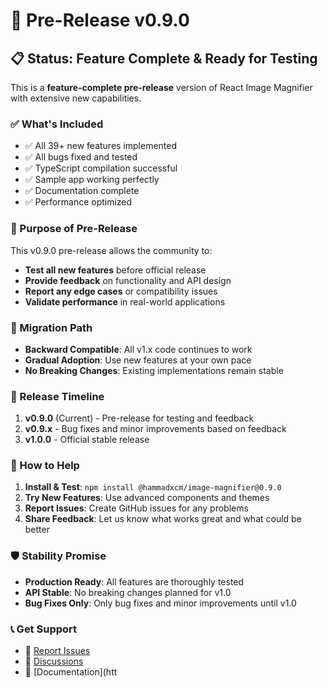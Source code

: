 # 🚀 Pre-Release v0.9.0

## 📋 Status: Feature Complete & Ready for Testing

This is a **feature-complete pre-release** version of React Image Magnifier with extensive new capabilities.

### ✅ What's Included
- ✅ All 39+ new features implemented
- ✅ All bugs fixed and tested
- ✅ TypeScript compilation successful
- ✅ Sample app working perfectly
- ✅ Documentation complete
- ✅ Performance optimized

### 🎯 Purpose of Pre-Release
This v0.9.0 pre-release allows the community to:
- **Test all new features** before official release
- **Provide feedback** on functionality and API design
- **Report any edge cases** or compatibility issues
- **Validate performance** in real-world applications

### 🔄 Migration Path
- **Backward Compatible**: All v1.x code continues to work
- **Gradual Adoption**: Use new features at your own pace
- **No Breaking Changes**: Existing implementations remain stable

### 📅 Release Timeline
1. **v0.9.0** (Current) - Pre-release for testing and feedback
2. **v0.9.x** - Bug fixes and minor improvements based on feedback
3. **v1.0.0** - Official stable release

### 🤝 How to Help
1. **Install & Test**: `npm install @hammadxcm/image-magnifier@0.9.0`
2. **Try New Features**: Use advanced components and themes
3. **Report Issues**: Create GitHub issues for any problems
4. **Share Feedback**: Let us know what works great and what could be better

### 🛡️ Stability Promise
- **Production Ready**: All features are thoroughly tested
- **API Stable**: No breaking changes planned for v1.0
- **Bug Fixes Only**: Only bug fixes and minor improvements until v1.0

### 📞 Get Support
- 🐛 [Report Issues](https://github.com/hammadxcm/react-image-magnifier/issues)
- 💬 [Discussions](https://github.com/hammadxcm/react-image-magnifier/discussions)
- 📖 [Documentation](htt